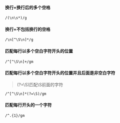 #### 换行+换行后的多个空格
```regexp
/(\n\s*)/g
```
#### 换行+不包括换行的空格
```regexp
/\n[^\S\n]*/g
```
#### 匹配每行以多个空白字符开头的位置
```regexp
/^[^\S\n]+/gm
```
#### 匹配每行以多个空白字符开头的位置并且后面是非空白字符
>  (?=\S)匹配\S前面的字符
```regexp
/^[^\S\n]*(?=\S)/gm
```
#### 匹配每行开头的一个字符
```regexp
/^.{1}/gm
```
